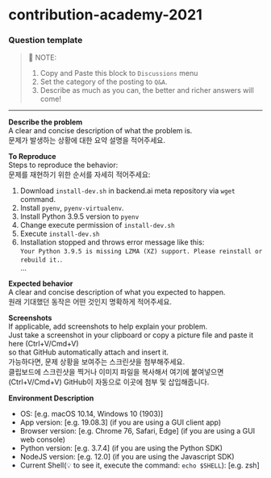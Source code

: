 # contribution-academy-2021


### Question template 

> 📌 NOTE:
>    1. Copy and Paste this block to `Discussions` menu   
>    2. Set the category of the posting to `Q&A`.
>    3. Describe as much as you can, the better and richer answers will come!
>             


---

**Describe the problem**   
A clear and concise description of what the problem is.   
문제가 발생하는 상황에 대한 요약 설명을 적어주세요.

**To Reproduce**   
Steps to reproduce the behavior:   
문제를 재현하기 위한 순서를 자세히 적어주세요:   
1. Download `install-dev.sh` in backend.ai meta repository via `wget` command.
2. Install `pyenv`, `pyenv-virtualenv`.
3. Install Python 3.9.5 version to `pyenv`
4. Change execute permission of `install-dev.sh`
5. Execute `install-dev.sh`
6. Installation stopped and throws error message like this:   
   `Your Python 3.9.5 is missing LZMA (XZ) support. Please reinstall or rebuild it.`.   
...

**Expected behavior**   
A clear and concise description of what you expected to happen.   
원래 기대했던 동작은 어떤 것인지 명확하게 적어주세요.

**Screenshots**   
If applicable, add screenshots to help explain your problem.   
Just take a screenshot in your clipboard or copy a picture file and paste it here (Ctrl+V/Cmd+V)   
so that GitHub automatically attach and insert it.   
가능하다면, 문제 상황을 보여주는 스크린샷을 첨부해주세요.   
클립보드에 스크린샷을 찍거나 이미지 파일을 복사해서 여기에 붙여넣으면(Ctrl+V/Cmd+V) GitHub이 자동으로 이곳에 첨부 및 삽입해줍니다.   

**Environment Description**
 - OS: [e.g. macOS 10.14, Windows 10 (1903)]
 - App version: [e.g. 19.08.3] (if you are using a GUI client app)
 - Browser version: [e.g. Chrome 76, Safari, Edge] (if you are using a GUI web console)
 - Python version: [e.g. 3.7.4] (if you are using the Python SDK)
 - NodeJS version: [e.g. 12.0] (if you are using the Javascript SDK)
 - Current Shell(💡 to see it, execute the command: `echo $SHELL`): [e.g. zsh]

